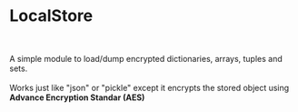 # LocalStore
<br/>

<p>
A simple module to load/dump encrypted dictionaries, arrays, tuples and sets.
<br/>
<br/>
Works just like "json" or "pickle" except it encrypts the stored object using <b>Advance Encryption Standar (AES)</b></p>